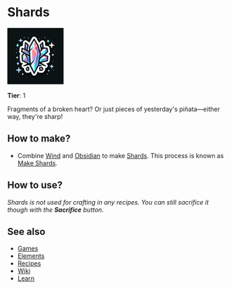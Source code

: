 # Shards

![](../images/item.shards.png)

**Tier**: 1

Fragments of a broken heart? Or just pieces of yesterday's piñata—either way, they're sharp!

## How to make?

* Combine [Wind](/wiki/elements/wind) and [Obsidian](/wiki/elements/obsidian) to make [Shards](/wiki/elements/shards). This process is known as [Make Shards](/wiki/recipes/make-shards).

## How to use?

_Shards is not used for crafting in any recipes. You can still sacrifice it though with the **Sacrifice** button._

## See also

* [Games](/wiki/games)
* [Elements](/wiki/elements)
* [Recipes](/wiki/recipes)
* [Wiki](/wiki/index)
* [Learn](/learn/index)